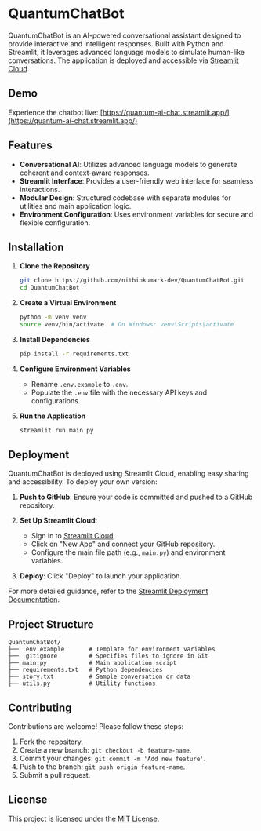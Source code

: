 # QuantumChatBot

QuantumChatBot is an AI-powered conversational assistant designed to provide interactive and intelligent responses. Built with Python and Streamlit, it leverages advanced language models to simulate human-like conversations. The application is deployed and accessible via [Streamlit Cloud](https://quantum-ai-chat.streamlit.app/).

## Demo

Experience the chatbot live: [https://quantum-ai-chat.streamlit.app/](https://quantum-ai-chat.streamlit.app/)

## Features

- **Conversational AI**: Utilizes advanced language models to generate coherent and context-aware responses.
- **Streamlit Interface**: Provides a user-friendly web interface for seamless interactions.
- **Modular Design**: Structured codebase with separate modules for utilities and main application logic.
- **Environment Configuration**: Uses environment variables for secure and flexible configuration.

## Installation

1. **Clone the Repository**

   ```bash
   git clone https://github.com/nithinkumark-dev/QuantumChatBot.git
   cd QuantumChatBot
   ```

2. **Create a Virtual Environment**

   ```bash
   python -m venv venv
   source venv/bin/activate  # On Windows: venv\Scripts\activate
   ```

3. **Install Dependencies**

   ```bash
   pip install -r requirements.txt
   ```

4. **Configure Environment Variables**

   - Rename `.env.example` to `.env`.
   - Populate the `.env` file with the necessary API keys and configurations.

5. **Run the Application**

   ```bash
   streamlit run main.py
   ```

## Deployment

QuantumChatBot is deployed using Streamlit Cloud, enabling easy sharing and accessibility. To deploy your own version:

1. **Push to GitHub**: Ensure your code is committed and pushed to a GitHub repository.

2. **Set Up Streamlit Cloud**:
   - Sign in to [Streamlit Cloud](https://streamlit.io/cloud).
   - Click on "New App" and connect your GitHub repository.
   - Configure the main file path (e.g., `main.py`) and environment variables.

3. **Deploy**: Click "Deploy" to launch your application.

For more detailed guidance, refer to the [Streamlit Deployment Documentation](https://docs.streamlit.io/streamlit-cloud).

## Project Structure

```
QuantumChatBot/
├── .env.example       # Template for environment variables
├── .gitignore         # Specifies files to ignore in Git
├── main.py            # Main application script
├── requirements.txt   # Python dependencies
├── story.txt          # Sample conversation or data
├── utils.py           # Utility functions
```

## Contributing

Contributions are welcome! Please follow these steps:

1. Fork the repository.
2. Create a new branch: `git checkout -b feature-name`.
3. Commit your changes: `git commit -m 'Add new feature'`.
4. Push to the branch: `git push origin feature-name`.
5. Submit a pull request.

## License

This project is licensed under the [MIT License](LICENSE).
